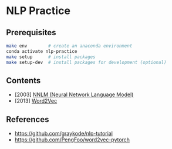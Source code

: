 # NLP Practice

## Prerequisites
```bash
make env        # create an anaconda environment
conda activate nlp-practice
make setup      # install packages
make setup-dev  # install packages for development (optional)
```

## Contents
- [2003] [NNLM (Neural Network Language Model)](2003_nnlm)
- [2013] [Word2Vec](2013_word2vec)


## References
- https://github.com/graykode/nlp-tutorial
- https://github.com/PengFoo/word2vec-pytorch
